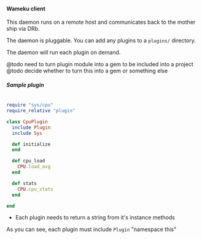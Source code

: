 #### Wameku client

This daemon runs on a remote host and communicates back to the mother ship via DRb.

The daemon is pluggable.  You can add any plugins to a `plugins/` directory.

The daemon will run each plugin on demand.


@todo need to turn plugin module into a gem to be included into a project
@todo decide whether to turn this into a gem or something else


##### Sample plugin  
```ruby

require "sys/cpu"
require_relative "plugin"

class CpuPlugin
  include Plugin
  include Sys

  def initialize
  end

  def cpu_load
    CPU.load_avg
  end

  def stats
    CPU.cpu_stats
  end

end
```

* Each plugin needs to return a string from it's instance methods


As you can see, each plugin must include `Plugin` "namespace this"
